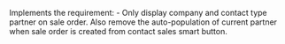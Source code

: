 Implements the requirement:
    - Only display company and contact type partner on sale order. Also remove the auto-population of current partner when sale order is created from contact sales smart button.